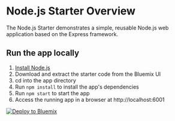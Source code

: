 # Node.js Starter Overview

The Node.js Starter demonstrates a simple, reusable Node.js web application based on the Express framework.

## Run the app locally

1. [Install Node.js][]
2. Download and extract the starter code from the Bluemix UI
3. cd into the app directory
4. Run `npm install` to install the app's dependencies
5. Run `npm start` to start the app
6. Access the running app in a browser at http://localhost:6001

[Install Node.js]: https://nodejs.org/en/download/


<a href="https://bluemix.net/deploy?repository=https://github.com/sudeshk/sample-cfcode/tree/master/anz-demo1"> <img src="https://bluemix.net/deploy/button.png" alt="Deploy to Bluemix"></a>

